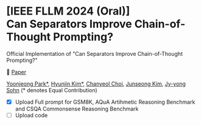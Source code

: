 # [IEEE FLLM 2024 (Oral)] <br/> Can Separators Improve Chain-of-Thought Prompting?

Official Implementation of "Can Separators Improve Chain-of-Thought Prompting?"

📎 [Paper](https://arxiv.org/pdf/2402.10645)

[Yoonjeong Park*](https://scholar.google.com/citations?user=zdOzNJMAAAAJ&hl=en), [Hyunjin Kim*](https://hjhyunjinkim.github.io), [Chanyeol Choi](https://www.linkedin.com/in/chanyeolchoi/), [Junseong Kim](https://www.linkedin.com/in/junseong-kim-aa6504144/?originalSubdomain=kr), [Jy-yong Sohn](https://itml.yonsei.ac.kr/professor) 
(* denotes Equal Contribution)

* [x] Upload Full prompt for GSM8K, AQuA Artihmetic Reasoning Benchmark and CSQA Commonsense Reasoning Benchmark
* [ ] Upload code 
